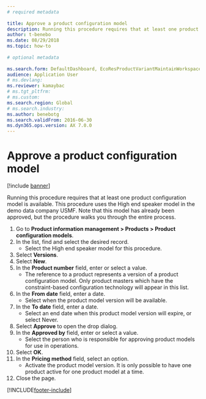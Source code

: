 ```yaml
--- 
# required metadata 
 
title: Approve a product configuration model
description: Running this procedure requires that at least one product configuration model is available. 
author: t-benebo
ms.date: 08/29/2018
ms.topic: how-to 
 
# optional metadata 
 
ms.search.form: DefaultDashboard, EcoResProductVariantMaintainWorkspace, PCProductConfigurationModelListPage, PCProductModelVersion, PCApproveProductModelVersion, HcmWorkerLookUp   
audience: Application User 
# ms.devlang:  
ms.reviewer: kamaybac
# ms.tgt_pltfrm:  
# ms.custom:  
ms.search.region: Global
# ms.search.industry: 
ms.author: benebotg
ms.search.validFrom: 2016-06-30 
ms.dyn365.ops.version: AX 7.0.0 
---
```

# Approve a product configuration model

[!include [banner](../../includes/banner.md)]

Running this procedure requires that at least one product configuration model is available. This procedure uses the High end speaker model in the demo data company USMF. Note that this model has already been approved, but the procedure walks you through the entire process.

1. Go to **Product information management \> Products \> Product configuration models**.
1. In the list, find and select the desired record.
    * Select the High end speaker model for this procedure.  
1. Select **Versions**.
1. Select **New**.
1. In the **Product number** field, enter or select a value.
    * The reference to a product represents a version of a product configuration model. Only product masters which have the constraint-based configuration technology will appear in this list.  
1. In the **From date** field, enter a date.
    * Select when the product model version will be available.  
1. In the **To date** field, enter a date.
    * Select an end date when this product model version will expire, or select Never.  
1. Select **Approve** to open the drop dialog.
1. In the **Approved by** field, enter or select a value.
    * Select the person who is responsible for approving product models for use in operations.  
1. Select **OK**.
1. In the **Pricing method** field, select an option.
    * Activate the product model version. It is only possible to have one product active for one product model at a time.  
1. Close the page.



[!INCLUDE[footer-include](../../../includes/footer-banner.md)]
